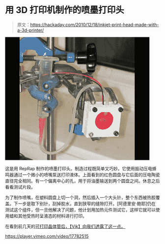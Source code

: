 # 用 3D 打印机制作的喷墨打印头

> 原文：<https://hackaday.com/2010/12/18/inkjet-print-head-made-with-a-3d-printer/>

![](img/8e384ae8956e20235295b1549bb9f4fd.png "printable-inkjet-head")

这是用 RepRap 制作的喷墨打印头。制造过程既简单又巧妙。它使用振动压电蜂鸣器通过一个微小的喷嘴泵送打印液体。上面看到的红色圆盘与它后面的压电陶瓷直径完全相同。有一个偏离中心的孔，用于将油墨输送到两个圆盘之间。休息之后看看测试片段。

为了制作喷嘴，在塑料圆盘上切一个洞，然后插入一个大头针，整个东西被热胶覆盖。下一步是取下别针，刮掉胶水，直到狭窄的缝隙打开。[阿德里安·鲍耶]仍在测试这个组件，但一旦他解决了问题，他计划用加热元件测试它，这样它就可以使用蜡和其他受热时呈液态的材料进行打印。

在看到前几天的[可打印晶体管后，【Vik】向我们透露了这一点。](http://hackaday.com/2010/12/15/reprapped-transitors/)

<https://player.vimeo.com/video/17782515>

</div> </body> </html>